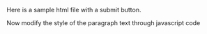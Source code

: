 Here is a sample html file with a submit button. 

Now modify the style of the paragraph text through javascript code